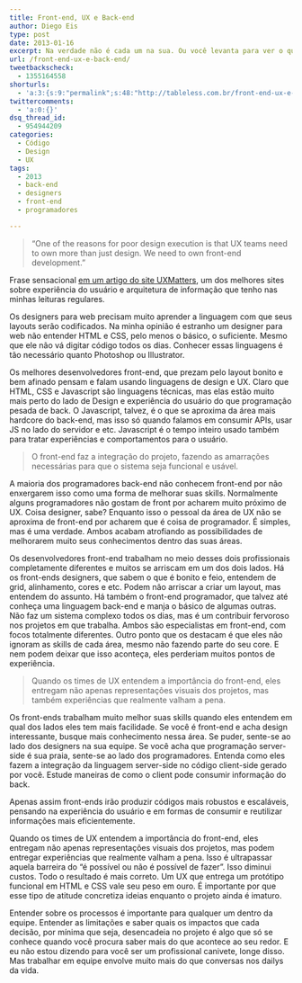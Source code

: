 ```yaml
---
title: Front-end, UX e Back-end
author: Diego Eis
type: post
date: 2013-01-16
excerpt: Na verdade não é cada um na sua. Ou você levanta para ver o que acontece no mundo ao seu redor ou você atrofia suas skills.
url: /front-end-ux-e-back-end/
tweetbackscheck:
  - 1355164558
shorturls:
  - 'a:3:{s:9:"permalink";s:48:"http://tableless.com.br/front-end-ux-e-back-end/";s:7:"tinyurl";s:26:"http://tinyurl.com/d7lgtx7";s:4:"isgd";s:19:"http://is.gd/sVWLBy";}'
twittercomments:
  - 'a:0:{}'
dsq_thread_id:
  - 954944209
categories:
  - Código
  - Design
  - UX
tags:
  - 2013
  - back-end
  - designers
  - front-end
  - programadores

---
```

> “One of the reasons for poor design execution is that UX teams need to own more than just design. We need to own front-end development.”

Frase sensacional [em um artigo do site UXMatters][1], um dos melhores sites sobre experiência do usuário e arquitetura de informação que tenho nas minhas leituras regulares.

Os designers para web precisam muito aprender a linguagem com que seus layouts serão codificados. Na minha opinião é estranho um designer para web não entender HTML e CSS, pelo menos o básico, o suficiente. Mesmo que ele não vá digitar código todos os dias. Conhecer essas linguagens é tão necessário quanto Photoshop ou Illustrator.

Os melhores desenvolvedores front-end, que prezam pelo layout bonito e bem afinado pensam e falam usando linguagens de design e UX. Claro que HTML, CSS e Javascript são linguagens técnicas, mas elas estão muito mais perto do lado de Design e experiência do usuário do que programação pesada de back. O Javascript, talvez, é o que se aproxima da área mais hardcore do back-end, mas isso só quando falamos em consumir APIs, usar JS no lado do servidor e etc. Javascript é o tempo inteiro usado também para tratar experiências e comportamentos para o usuário.

> O front-end faz a integração do projeto, fazendo as amarrações necessárias para que o sistema seja funcional e usável.

A maioria dos programadores back-end não conhecem front-end por não enxergarem isso como uma forma de melhorar suas skills. Normalmente alguns programadores não gostam de front por acharem muito próximo de UX. Coisa designer, sabe? Enquanto isso o pessoal da área de UX não se aproxima de front-end por acharem que é coisa de programador. É simples, mas é uma verdade. Ambos acabam atrofiando as possibilidades de melhorarem muito seus conhecimentos dentro das suas áreas.

Os desenvolvedores front-end trabalham no meio desses dois profissionais completamente diferentes e muitos se arriscam em um dos dois lados. Há os front-ends designers, que sabem o que é bonito e feio, entendem de grid, alinhamento, cores e etc. Podem não arriscar a criar um layout, mas entendem do assunto. Há também o front-end programador, que talvez até conheça uma linguagem back-end e manja o básico de algumas outras. Não faz um sistema complexo todos os dias, mas é um contribuir fervoroso nos projetos em que trabalha. Ambos são especialistas em front-end, com focos totalmente diferentes. Outro ponto que os destacam é que eles não ignoram as skills de cada área, mesmo não fazendo parte do seu core. E nem podem deixar que isso aconteça, eles perderiam muitos pontos de experiência.

> Quando os times de UX entendem a importância do front-end, eles entregam não apenas representações visuais dos projetos, mas também experiências que realmente valham a pena.

Os front-ends trabalham muito melhor suas skills quando eles entendem em qual dos lados eles tem mais facilidade. Se você é front-end e acha design interessante, busque mais conhecimento nessa área. Se puder, sente-se ao lado dos designers na sua equipe. Se você acha que programação server-side é sua praia, sente-se ao lado dos programadores. Entenda como eles fazem a integração da linguagem server-side no código client-side gerado por você. Estude maneiras de como o client pode consumir informação do back.
  
Apenas assim front-ends irão produzir códigos mais robustos e escaláveis, pensando na experiência do usuário e em formas de consumir e reutilizar informações mais eficientemente.

Quando os times de UX entendem a importância do front-end, eles entregam não apenas representações visuais dos projetos, mas podem entregar experiências que realmente valham a pena. Isso é ultrapassar aquela barreira do “é possível ou não é possível de fazer”. Isso diminui custos. Todo o resultado é mais correto. Um UX que entrega um protótipo funcional em HTML e CSS vale seu peso em ouro. É importante por que esse tipo de atitude concretiza ideias enquanto o projeto ainda é imaturo.

Entender sobre os processos é importante para qualquer um dentro da equipe. Entender as limitações e saber quais os impactos que cada decisão, por mínima que seja, desencadeia no projeto é algo que só se conhece quando você procura saber mais do que acontece ao seu redor. E eu não estou dizendo para você ser um profissional canivete, longe disso. Mas trabalhar em equipe envolve muito mais do que conversas nos dailys da vida.

 [1]: http://www.uxmatters.com/mt/archives/2012/04/great-user-experiences-require-great-front-end-development.php